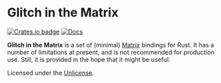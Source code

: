 Glitch in the Matrix
====================

[![Crates.io badge](https://img.shields.io/crates/v/glitch-in-the-matrix.svg)](https://crates.io/crates/glitch-in-the-matrix)
[![Docs](https://docs.rs/glitch-in-the-matrix/badge.svg)](https://docs.rs/glitch-in-the-matrix)

**Glitch in the Matrix** is a set of (minimal) [Matrix](http://matrix.org/) bindings for Rust.
It has a number of limitations at present, and is not recommended for production use. Still,
it is provided in the hope that it might be useful.

Licensed under the [Unlicense](http://unlicense.org/).
